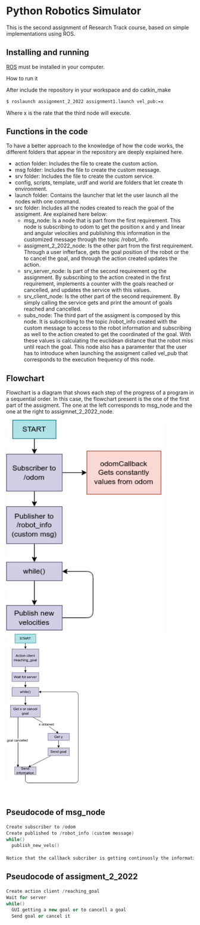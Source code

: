 Python Robotics Simulator
================================

This is the second assignment of Research Track course, based on simple implementations using ROS.


Installing and running
----------------------

[ROS](http://wiki.ros.org/ROS/Installation) must be installed in your computer.

How to run it

After include the repository in your workspace and do catkin_make

```bash
$ roslaunch assignment_2_2022 assignment1.launch vel_pub:=x
```
Where x is the rate that the third node will execute.

Functions in the code
----------------------
To have a better approach to the knowledge of how the code works, the different folders that appear in the repository are deeply explained here.
- action folder: Includes the file to create the custom action.
- msg folder: Includes the file to create the custom message.
- srv folder: Includes the file to create the custom service.
- config, scripts, template, urdf and world are folders that let create th environment.
- launch folder: Contains the launcher that let the user launch all the nodes with one command.
- src folder: Includes all the nodes created to reach the goal of the assigment. Are explained here below:
  * msg_node: Is a node that is part from the first requirement. This node is subscribing to odom to get the position x and y and linear and angular velocities and publishing this information in the customized message through the topic /robot_info.
  * assigment_2_2022_node: Is the other part from the first requirement. Through a user infterface, gets the goal position of the robot or the to cancel the goal, and through the action created updates the action.
  * srv_server_node: Is part of the second requirement og the assignment. By subscribing to the action created in the first requirement, implements a counter with the goals reached or cancelled, and updates the service with this values.
  * srv_client_node: Is the other part of the second requirement. By simply calling the service gets and print the amount of goals reached and cancelled.
  * subs_node: The third part of the assigment is composed by this node. It is subscribing to the topic /robot_info created with the custom message to access to the robot information and subscribing as well to the action created to get the coordinated of the goal. With these values is calculating the euclidean distance that the robot miss until reach the goal. This node also has a paramenter that the user has to introduce when launching the assigment called vel_pub that corresponds to the execution frequency of this node.
  
Flowchart
----------------------
Flowchart is a diagram that shows each step of the progress of a program in a sequential order. In this case, the flowchart present is the one of the first part of the assigment. The one at the left corresponds to msg_node and the one at the right to assigmnet_2_2022_node.

<img src="https://github.com/isacg5/assignment2_rt/blob/main/resources/flowchart1.png" width="425"/> <img src="https://github.com/isacg5/assignment2_rt/blob/main/resources/flowchart2.png" width="200"/> 

![]()  ![]()

Pseudocode of msg_node
----------------------
```c++
Create subscriber to /odom
Create published to /robot_info (custom message)
while()
  publish_new_vels()
  
Notice that the callback subcriber is getting continuosly the information from /odom. 
```

Pseudocode of assigment_2_2022
----------------------
```c++
Create action client /reaching_goal
Wait for server
while()
  GUI getting a new goal or to cancell a goal
  Send goal or cancel it
```
